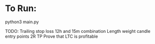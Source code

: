 # To Run:
python3 main.py


TODO:
    Trailing stop loss
    12h and 15m combination
    Length weight candle entry points
    2R TP
    Prove that LTC is profitable